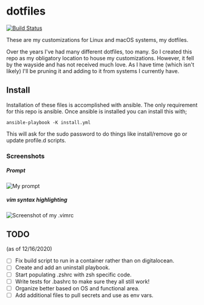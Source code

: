 # dotfiles

[![Build Status](https://drone.chadmayfield.com/api/badges/chadmayfield/dotfiles/status.svg?ref=refs/heads/main)](https://drone.chadmayfield.com/chadmayfield/dotfiles)

These are my customizations for Linux and macOS systems, my dotfiles.

Over the years I've had many different dotfiles, too many. So I created this repo as my obligatory location to house my customizations. However, it fell by the wayside and has not received much love. As I have time (which isn't likely) I'll be pruning it and adding to it from systems I currently have.

## Install
Installation of these files is accomplished with ansible. The only requirement for this repo is ansible. Once ansible is installed you can install this with;
```
ansible-playbook -K install.yml
```
This will ask for the sudo password to do things like install/remove go or update profile.d scripts.

### Screenshots

##### Prompt
![My prompt](http://i.imgur.com/gvGk25zl.png)

##### vim syntax highlighting
![Screenshot of my .vimrc](http://i.imgur.com/yxtMt8Ql.png)

## TODO
(as of 12/16/2020)
- [ ] Fix build script to run in a container rather than on digitalocean.
- [ ] Create and add an uninstall playbook.
- [ ] Start populating .zshrc with zsh specific code.
- [ ] Write tests for .bashrc to make sure they all still work!
- [ ] Organize better based on OS and functional area.
- [ ] Add additional files to pull secrets and use as env vars.
